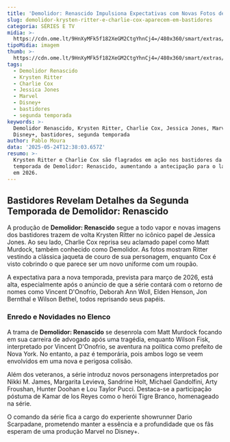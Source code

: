 ```yaml
---
title: 'Demolidor: Renascido Impulsiona Expectativas com Novas Fotos de Bastidores'
slug: demolidor-krysten-ritter-e-charlie-cox-aparecem-em-bastidores
categoria: SÉRIES E TV
midia: >-
  https://cdn.ome.lt/9HnXyMFk5f182XeGM2CtgYhnCj4=/480x360/smart/extras/conteudos/Design_sem_nome40.png
tipoMidia: imagem
thumb: >-
  https://cdn.ome.lt/9HnXyMFk5f182XeGM2CtgYhnCj4=/480x360/smart/extras/conteudos/Design_sem_nome40.png
tags:
  - Demolidor Renascido
  - Krysten Ritter
  - Charlie Cox
  - Jessica Jones
  - Marvel
  - Disney+
  - bastidores
  - segunda temporada
keywords: >-
  Demolidor Renascido, Krysten Ritter, Charlie Cox, Jessica Jones, Marvel,
  Disney+, bastidores, segunda temporada
author: Pablo Moura
data: '2025-05-24T12:38:03.657Z'
resumo: >-
  Krysten Ritter e Charlie Cox são flagrados em ação nos bastidores da segunda
  temporada de Demolidor: Renascido, aumentando a antecipação para o lançamento
  em 2026.
---
```


## Bastidores Revelam Detalhes da Segunda Temporada de Demolidor: Renascido

A produção de **Demolidor: Renascido** segue a todo vapor e novas imagens dos bastidores trazem de volta Krysten Ritter no icônico papel de Jessica Jones. Ao seu lado, Charlie Cox reprisa seu aclamado papel como Matt Murdock, também conhecido como Demolidor. As fotos mostram Ritter vestindo a clássica jaqueta de couro de sua personagem, enquanto Cox é visto cobrindo o que parece ser um novo uniforme com um roupão.

A expectativa para a nova temporada, prevista para março de 2026, está alta, especialmente após o anúncio de que a série contará com o retorno de nomes como Vincent D'Onofrio, Deborah Ann Woll, Elden Henson, Jon Bernthal e Wilson Bethel, todos reprisando seus papéis.

### Enredo e Novidades no Elenco

A trama de **Demolidor: Renascido** se desenrola com Matt Murdock focando em sua carreira de advogado após uma tragédia, enquanto Wilson Fisk, interpretado por Vincent D'Onofrio, se aventura na política como prefeito de Nova York. No entanto, a paz é temporária, pois ambos logo se veem envolvidos em uma nova e perigosa colisão.

Além dos veteranos, a série introduz novos personagens interpretados por Nikki M. James, Margarita Levieva, Sandrine Holt, Michael Gandolfini, Arty Froushan, Hunter Doohan e Lou Taylor Pucci. Destaca-se a participação póstuma de Kamar de los Reyes como o herói Tigre Branco, homenageado na série.

O comando da série fica a cargo do experiente showrunner Dario Scarpadane, prometendo manter a essência e a profundidade que os fãs esperam de uma produção Marvel no Disney+.
